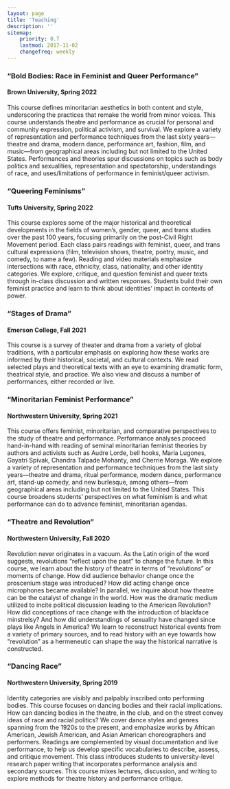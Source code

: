 ```yaml
---
layout: page
title: 'Teaching'
description: ''
sitemap:
    priority: 0.7
    lastmod: 2017-11-02
    changefreq: weekly
---
```





### “Bold Bodies: Race in Feminist and Queer Performance” 
#### Brown University, Spring 2022

This course defines minoritarian aesthetics in both content and style, underscoring the practices that remake the world from minor voices. This course understands theatre and performance as crucial for personal and community expression, political activism, and survival. We explore a variety of representation and performance techniques from the last sixty years—theatre and drama, modern dance, performance art, fashion, film, and music—from geographical areas including but not limited to the United States. Performances and theories spur discussions on topics such as body politics and sexualities, representation and spectatorship, understandings of race, and uses/limitations of performance in feminist/queer activism. 

### “Queering Feminisms” 
#### Tufts University, Spring 2022

This course explores some of the major historical and theoretical developments in the fields of women’s, gender, queer, and trans studies over the past 100 years, focusing primarily on the post-Civil Right Movement period. Each class pairs readings with feminist, queer, and trans cultural expressions (film, television shows, theatre, poetry, music, and comedy, to name a few). Reading and video materials emphasize intersections with race, ethnicity, class, nationality, and other identity categories. We explore, critique, and question feminist and queer texts through in-class discussion and written responses. Students build their own feminist practice and learn to think about identities’ impact in contexts of power.

### “Stages of Drama” 
#### Emerson College, Fall 2021

This course is a survey of theater and drama from a variety of global traditions, with a particular emphasis on exploring how these works are informed by their historical, societal, and cultural contexts. We read selected plays and theoretical texts with an eye to examining dramatic form, theatrical style, and practice. We also view and discuss a number of performances, either recorded or live.

### “Minoritarian Feminist Performance” 
#### Northwestern University, Spring 2021

This course offers feminist, minoritarian, and comparative perspectives to the study of theatre and performance. Performance analyses proceed hand-in-hand with reading of seminal minoritarian feminist theories by authors and activists such as Audre Lorde, bell hooks, Maria Lugones, Gayatri Spivak, Chandra Talpade Mohanty, and Cherrie Moraga. We explore a variety of representation and performance techniques from the last sixty years—theatre and drama, ritual performance, modern dance, performance art, stand-up comedy, and new burlesque, among others—from geographical areas including but not limited to the United States. This course broadens students’ perspectives on what feminism is and what performance can do to advance feminist, minoritarian agendas.




### “Theatre and Revolution” 
#### Northwestern University, Fall 2020

Revolution never originates in a vacuum. As the Latin origin of the word suggests, revolutions “reflect upon the past” to change the future. In this course, we learn about the history of theatre in terms of “revolutions” or moments of change. How did audience behavior change once the proscenium stage was introduced? How did acting change once microphones became available? In parallel, we inquire about how theatre can be the catalyst of change in the world. How was the dramatic medium utilized to incite political discussion leading to the American Revolution? How did conceptions of race change with the introduction of blackface minstrelsy? And how did understandings of sexuality have changed since plays like Angels in America? We learn to reconstruct historical events from a variety of primary sources, and to read history with an eye towards how “revolution” as a hermeneutic can shape the way the historical narrative is constructed.

### “Dancing Race” 
#### Northwestern University, Spring 2019

Identity categories are visibly and palpably inscribed onto performing bodies. This course focuses on dancing bodies and their racial implications. How can dancing bodies in the theatre, in the club, and on the street convey ideas of race and racial politics? We cover
dance styles and genres spanning from the 1920s to the present, and emphasize works by
African American, Jewish American, and Asian American choreographers and performers.
Readings are complemented by visual documentation and live performance, to help us
develop specific vocabularies to describe, assess, and critique movement. This class introduces students to university-level research paper writing that incorporates performance analysis and secondary sources. This course mixes lectures, discussion, and writing to explore methods for theatre history and performance critique.

